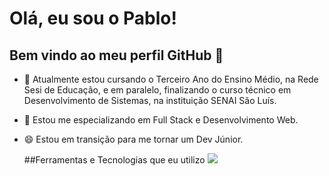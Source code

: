 # Olá, eu sou o Pablo!
## Bem vindo ao meu perfil GitHub 👋

- 🔭 Atualmente estou cursando o Terceiro Ano do Ensino Médio, na Rede Sesi de Educação, e em paralelo, finalizando o curso técnico em Desenvolvimento de Sistemas, na instituição SENAI São Luís.
- 🌱 Estou me especializando em Full Stack e Desenvolvimento Web.
- 😄 Estou em transição para me tornar um Dev Júnior.

  ##Ferramentas e Tecnologias que eu utilizo
  <img src="https://cdn.jsdelivr.net/gh/devicons/devicon@latest/icons/bootstrap/bootstrap-original.svg" />
          
<!--
**pablo891/pablo891** is a ✨ _special_ ✨ repository because its `README.md` (this file) appears on your GitHub profile.

Here are some ideas to get you started:

- 🔭 I’m currently working on ...
- 🌱 I’m currently learning ...
- 👯 I’m looking to collaborate on ...
- 🤔 I’m looking for help with ...
- 💬 Ask me about ...
- 📫 How to reach me: ...
- 😄 Pronouns: ...
- ⚡ Fun fact: ...
-->
